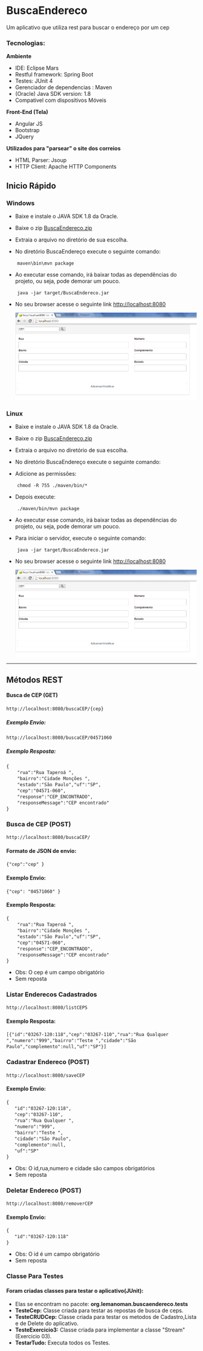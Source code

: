 # BuscaEndereco #
Um aplicativo que utiliza rest para buscar o endereço por um cep

### Tecnologias:

<b>Ambiente</b>
- IDE: Eclipse Mars
- Restful framework: Spring Boot
- Testes: JUnit 4
- Gerenciador de dependencias : Maven
- (Oracle) Java SDK version: 1.8
- Compativel com dispositivos Móveis

<b>Front-End (Tela) </b>
- Angular JS 
- Bootstrap
- JQuery


<b>Utilizados para "parsear" o site dos correios</b>
- HTML Parser: Jsoup
- HTTP Client: Apache HTTP Components
  

## Inicio Rápido

### Windows

- Baixe e instale o JAVA SDK 1.8 da Oracle.

- Baixe o zip [BuscaEndereco.zip](https://github.com/dofun12/BuscaEndereco/blob/master/BuscaEndereco.zip?raw=true)

- Extraia o arquivo no diretório de sua escolha.


- No diretório BuscaEndereço execute o seguinte comando:

```
	maven\bin\mvn package
```	
- Ao executar esse comando, irá baixar todas as dependências do projeto, ou seja, pode demorar um pouco.

```
	java -jar target/BuscaEndereco.jar
```	

- No seu browser acesse o seguinte link [http://localhost:8080](http://localhost:8080) 

  ![Alt text](https://github.com/dofun12/BuscaEndereco/raw/master/images/buscaendereco_homepage.PNG?raw=true "BuscaEndereco Home Page")





### Linux

- Baixe e instale o JAVA SDK 1.8 da Oracle.

- Baixe o zip [BuscaEndereco.zip](https://github.com/dofun12/BuscaEndereco/blob/master/BuscaEndereco.zip?raw=true)

- Extraia o arquivo no diretório de sua escolha.


- No diretório BuscaEndereço execute o seguinte comando:

- Adicione as permissões:
```
	chmod -R 755 ./maven/bin/*
```	
- Depois execute:
```
	./maven/bin/mvn package
```	
- Ao executar esse comando, irá baixar todas as dependências do projeto, ou seja, pode demorar um pouco.

- Para iniciar o servidor, execute o seguinte comando:

```
	java -jar target/BuscaEndereco.jar
```	

- No seu browser acesse o seguinte link [http://localhost:8080](http://localhost:8080) 

  ![Alt text](https://github.com/dofun12/BuscaEndereco/raw/master/images/buscaendereco_homepage.PNG?raw=true "BuscaEndereco Home Page")




---

## Métodos REST

#### Busca de CEP (GET)
```
http://localhost:8080/buscaCEP/{cep}
```
##### Exemplo Envio: 
```
http://localhost:8080/buscaCEP/04571060
```
##### Exemplo Resposta: 
```
{
	"rua":"Rua Taperoá ",
	"bairro":"Cidade Monções ",
	"estado":"São Paulo","uf":"SP",
	"cep":"04571-060",
	"response":"CEP_ENCONTRADO",
	"responseMessage":"CEP encontrado"
}
```

### Busca de CEP (POST)
```
http://localhost:8080/buscaCEP/
```

#### Formato de JSON de envio: 
```
{"cep":"cep" }
```

#### Exemplo Envio:
```
{"cep": "04571060" }
```
#### Exemplo Resposta:
```
{
	"rua":"Rua Taperoá ",
	"bairro":"Cidade Monções ",
	"estado":"São Paulo","uf":"SP",
	"cep":"04571-060",
	"response":"CEP_ENCONTRADO",
	"responseMessage":"CEP encontrado"
}
```
- Obs: O cep é um campo obrigatório
- Sem reposta

### Listar Enderecos Cadastrados
```
http://localhost:8080/listCEPS
```
#### Exemplo Resposta:
```
[{"id":"03267-120:118","cep":"03267-110","rua":"Rua Qualquer ","numero":"999","bairro":"Teste ","cidade":"São Paulo","complemento":null,"uf":"SP"}]
```

### Cadastrar Endereco (POST)
```
http://localhost:8080/saveCEP
```
#### Exemplo Envio:
```
{  
   "id":"03267-120:118",
   "cep":"03267-110",
   "rua":"Rua Qualquer ",
   "numero":"999",
   "bairro":"Teste ",
   "cidade":"São Paulo",
   "complemento":null,
   "uf":"SP"
}
```
- Obs: O id,rua,numero e cidade são campos obrigatórios
- Sem reposta

### Deletar Endereco (POST)
```
http://localhost:8080/removerCEP
```
#### Exemplo Envio:
```
{  
   "id":"03267-120:118"
}
```
- Obs: O id é um campo obrigatório
- Sem reposta

### Classe Para Testes

#### Foram criadas classes para testar o aplicativo(JUnit):
- Elas se encontram no pacote: <b>org.lemanoman.buscaendereco.tests</b>
- <b>TesteCep:</b> Classe criada para testar as repostas de busca de ceps.
- <b>TesteCRUDCep:</b> Classe criada para testar os metodos de Cadastro,Lista e de Delete do aplicativo.
- <b>TesteExercicio3:</b> Classe criada para implementar a classe "Stream" (Exercicio 03).
- <b>TestarTudo:</b> Executa todos os Testes.





